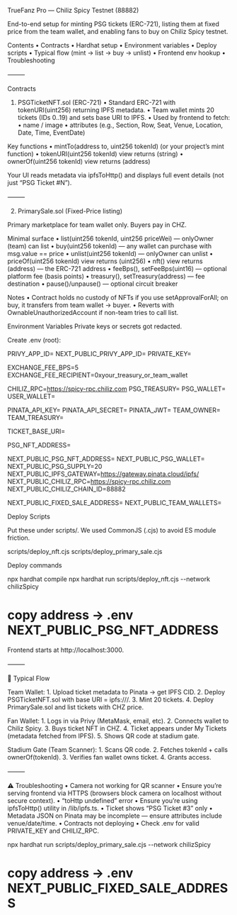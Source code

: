 TrueFanz Pro — Chiliz Spicy Testnet (88882)

End-to-end setup for minting PSG tickets (ERC-721), listing them at fixed price from the team wallet, and enabling fans to buy on Chiliz Spicy testnet.

Contents
	•	Contracts
	•	Hardhat setup
	•	Environment variables
	•	Deploy scripts
	•	Typical flow (mint → list → buy → unlist)
	•	Frontend env hookup
	•	Troubleshooting

⸻

Contracts

1) PSGTicketNFT.sol (ERC-721)
	•	Standard ERC-721 with tokenURI(uint256) returning IPFS metadata.
	•	Team wallet mints 20 tickets (IDs 0..19) and sets base URI to IPFS.
	•	Used by frontend to fetch:
	•	name / image
	•	attributes (e.g., Section, Row, Seat, Venue, Location, Date, Time, EventDate)

Key functions
	•	mintTo(address to, uint256 tokenId) (or your project’s mint function)
	•	tokenURI(uint256 tokenId) view returns (string)
	•	ownerOf(uint256 tokenId) view returns (address)

Your UI reads metadata via ipfsToHttp() and displays full event details (not just “PSG Ticket #N”).

⸻

2) PrimarySale.sol (Fixed-Price listing)

Primary marketplace for team wallet only. Buyers pay in CHZ.

Minimal surface
	•	list(uint256 tokenId, uint256 priceWei) — onlyOwner (team) can list
	•	buy(uint256 tokenId) — any wallet can purchase with msg.value == price
	•	unlist(uint256 tokenId) — onlyOwner can unlist
	•	priceOf(uint256 tokenId) view returns (uint256)
	•	nft() view returns (address) — the ERC-721 address
	•	feeBps(), setFeeBps(uint16) — optional platform fee (basis points)
	•	treasury(), setTreasury(address) — fee destination
	•	pause()/unpause() — optional circuit breaker

Notes
	•	Contract holds no custody of NFTs if you use setApprovalForAll; on buy, it transfers from team wallet → buyer.
	•	Reverts with OwnableUnauthorizedAccount if non-team tries to call list.



Environment Variables
Private keys or secrets got redacted. 

Create .env (root):


PRIVY_APP_ID=
NEXT_PUBLIC_PRIVY_APP_ID=
PRIVATE_KEY=

EXCHANGE_FEE_BPS=5
EXCHANGE_FEE_RECIPIENT=0xyour_treasury_or_team_wallet

CHILIZ_RPC=https://spicy-rpc.chiliz.com
PSG_TREASURY=
PSG_WALLET=
USER_WALLET=

PINATA_API_KEY=
PINATA_API_SECRET=
PINATA_JWT=
TEAM_OWNER=
TEAM_TREASURY=

TICKET_BASE_URI=

PSG_NFT_ADDRESS=

NEXT_PUBLIC_PSG_NFT_ADDRESS=
NEXT_PUBLIC_PSG_WALLET=
NEXT_PUBLIC_PSG_SUPPLY=20 
NEXT_PUBLIC_IPFS_GATEWAY=https://gateway.pinata.cloud/ipfs/
NEXT_PUBLIC_CHILIZ_RPC=https://spicy-rpc.chiliz.com
NEXT_PUBLIC_CHILIZ_CHAIN_ID=88882

NEXT_PUBLIC_FIXED_SALE_ADDRESS=
NEXT_PUBLIC_TEAM_WALLETS=


Deploy Scripts

Put these under scripts/. We used CommonJS (.cjs) to avoid ES module friction.

scripts/deploy_nft.cjs
scripts/deploy_primary_sale.cjs

Deploy commands

npx hardhat compile
npx hardhat run scripts/deploy_nft.cjs --network chilizSpicy
# copy address → .env NEXT_PUBLIC_PSG_NFT_ADDRESS


Frontend starts at http://localhost:3000.

⸻

🔄 Typical Flow

Team Wallet:
	1.	Upload ticket metadata to Pinata → get IPFS CID.
	2.	Deploy PSGTicketNFT.sol with base URI = ipfs://<CID>/.
	3.	Mint 20 tickets.
	4.	Deploy PrimarySale.sol and list tickets with CHZ price.

Fan Wallet:
	1.	Logs in via Privy (MetaMask, email, etc).
	2.	Connects wallet to Chiliz Spicy.
	3.	Buys ticket NFT in CHZ.
	4.	Ticket appears under My Tickets (metadata fetched from IPFS).
	5.	Shows QR code at stadium gate.

Stadium Gate (Team Scanner):
	1.	Scans QR code.
	2.	Fetches tokenId + calls ownerOf(tokenId).
	3.	Verifies fan wallet owns ticket.
	4.	Grants access.

⸻

⚠️ Troubleshooting
	•	Camera not working for QR scanner
	•	Ensure you’re serving frontend via HTTPS (browsers block camera on localhost without secure context).
	•	“toHttp undefined” error
	•	Ensure you’re using ipfsToHttp() utility in /lib/ipfs.ts.
	•	Ticket shows “PSG Ticket #3” only
	•	Metadata JSON on Pinata may be incomplete — ensure attributes include venue/date/time.
	•	Contracts not deploying
	•	Check .env for valid PRIVATE_KEY and CHILIZ_RPC.


npx hardhat run scripts/deploy_primary_sale.cjs --network chilizSpicy
# copy address → .env NEXT_PUBLIC_FIXED_SALE_ADDRESS


